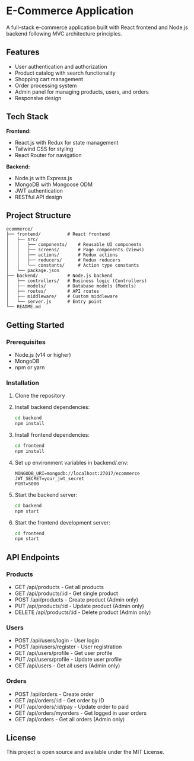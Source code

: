 # E-Commerce Application

A full-stack e-commerce application built with React frontend and Node.js backend following MVC architecture principles.

## Features

- User authentication and authorization
- Product catalog with search functionality
- Shopping cart management
- Order processing system
- Admin panel for managing products, users, and orders
- Responsive design

## Tech Stack

**Frontend:**
- React.js with Redux for state management
- Tailwind CSS for styling
- React Router for navigation

**Backend:**
- Node.js with Express.js
- MongoDB with Mongoose ODM
- JWT authentication
- RESTful API design

## Project Structure

```
ecommerce/
├── frontend/          # React frontend
│   ├── src/
│   │   ├── components/    # Reusable UI components
│   │   ├── screens/       # Page components (Views)
│   │   ├── actions/       # Redux actions
│   │   ├── reducers/      # Redux reducers
│   │   └── constants/     # Action type constants
│   └── package.json
├── backend/           # Node.js backend
│   ├── controllers/   # Business logic (Controllers)
│   ├── models/        # Database models (Models)
│   ├── routes/        # API routes
│   ├── middleware/    # Custom middleware
│   └── server.js      # Entry point
└── README.md
```

## Getting Started

### Prerequisites
- Node.js (v14 or higher)
- MongoDB
- npm or yarn

### Installation

1. Clone the repository
2. Install backend dependencies:
   ```bash
   cd backend
   npm install
   ```

3. Install frontend dependencies:
   ```bash
   cd frontend
   npm install
   ```

4. Set up environment variables in backend/.env:
   ```
   MONGODB_URI=mongodb://localhost:27017/ecommerce
   JWT_SECRET=your_jwt_secret
   PORT=5000
   ```

5. Start the backend server:
   ```bash
   cd backend
   npm start
   ```

6. Start the frontend development server:
   ```bash
   cd frontend
   npm start
   ```

## API Endpoints

### Products
- GET /api/products - Get all products
- GET /api/products/:id - Get single product
- POST /api/products - Create product (Admin only)
- PUT /api/products/:id - Update product (Admin only)
- DELETE /api/products/:id - Delete product (Admin only)

### Users
- POST /api/users/login - User login
- POST /api/users/register - User registration
- GET /api/users/profile - Get user profile
- PUT /api/users/profile - Update user profile
- GET /api/users - Get all users (Admin only)

### Orders
- POST /api/orders - Create order
- GET /api/orders/:id - Get order by ID
- PUT /api/orders/:id/pay - Update order to paid
- GET /api/orders/myorders - Get logged in user orders
- GET /api/orders - Get all orders (Admin only)

## License

This project is open source and available under the MIT License.